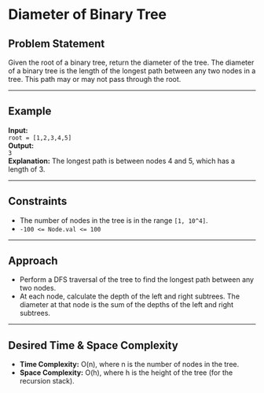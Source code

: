 # Diameter of Binary Tree

## Problem Statement

Given the root of a binary tree, return the diameter of the tree. The diameter of a binary tree is the length of the longest path between any two nodes in a tree. This path may or may not pass through the root.

---

## Example

**Input:**  
`root = [1,2,3,4,5]`  
**Output:**  
`3`  
**Explanation:** The longest path is between nodes 4 and 5, which has a length of 3.

---

## Constraints

- The number of nodes in the tree is in the range `[1, 10^4]`.
- `-100 <= Node.val <= 100`

---

## Approach

- Perform a DFS traversal of the tree to find the longest path between any two nodes.
- At each node, calculate the depth of the left and right subtrees. The diameter at that node is the sum of the depths of the left and right subtrees.

---

## Desired Time & Space Complexity

- **Time Complexity:** O(n), where n is the number of nodes in the tree.
- **Space Complexity:** O(h), where h is the height of the tree (for the recursion stack).
